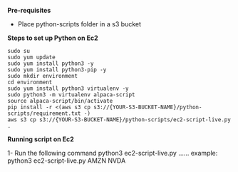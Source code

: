 **Pre-requisites**
- Place python-scripts folder in a s3 bucket

**Steps to set up Python on Ec2**

```
sudo su
sudo yum update 
sudo yum install python3 -y
sudo yum install python3-pip -y
sudo mkdir environment
cd environment
sudo yum install python3 virtualenv -y
sudo python3 -m virtualenv alpaca-script
source alpaca-script/bin/activate
pip install -r <(aws s3 cp s3://{YOUR-S3-BUCKET-NAME}/python-scripts/requirement.txt -)
aws s3 cp s3://{YOUR-S3-BUCKET-NAME}/python-scripts/ec2-script-live.py .
```

**Running script on Ec2**

1- Run the following command python3 ec2-script-live.py <arg1> <arg2>......<arg n>
    example: python3 ec2-script-live.py AMZN NVDA

